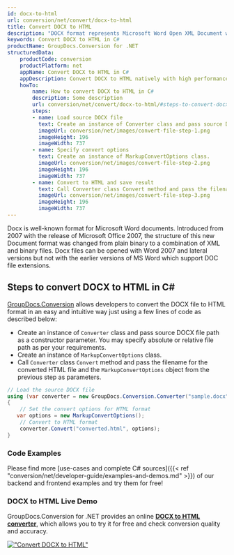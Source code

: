 ```yaml
---
id: docx-to-html
url: conversion/net/convert/docx-to-html
title: Convert DOCX to HTML
description: "DOCX format represents Microsoft Word Open XML Document with .docx extension. Learn how to convert DOCX to HTML file programmatically in C# language using GroupDocs.Conversion for .NET library."
keywords: Convert DOCX to HTML in C#
productName: GroupDocs.Conversion for .NET
structuredData:
    productCode: conversion
    productPlatform: net
    appName: Convert DOCX to HTML in C#
    appDescription: Convert DOCX to HTML natively with high performance using C# language and server side GroupDocs.Conversion for .NET APIs, without the use of any software like Microsoft or Open Office.
    howTo:
        name: How to convert DOCX to HTML in C# 
        description: Some description
        url: conversion/net/convert/docx-to-html/#steps-to-convert-docx-to-html-in-c
        steps:
        - name: Load source DOCX file 
          text: Create an instance of Converter class and pass source DOCX file path as a constructor parameter. You may specify absolute or relative file path as per your requirements. 
          imageUrl: conversion/net/images/convert-file-step-1.png
          imageHeight: 196
          imageWidth: 737
        - name: Specify convert options 
          text: Create an instance of MarkupConvertOptions class.
          imageUrl: conversion/net/images/convert-file-step-2.png
          imageHeight: 196
          imageWidth: 737
        - name: Convert to HTML and save result 
          text: Call Converter class Convert method and pass the filename for the converted HTML file and the MarkupConvertOptions object from the previous step as parameters.
          imageUrl: conversion/net/images/convert-file-step-3.png
          imageHeight: 196
          imageWidth: 737
---
```


Docx is well-known format for Microsoft Word documents. Introduced from 2007 with the release of Microsoft Office 2007, the structure of this new Document format was changed from plain binary to a combination of XML and binary files. Docx files can be opened with Word 2007 and lateral versions but not with the earlier versions of MS Word which support DOC file extensions.

## Steps to convert DOCX to HTML in C#

[GroupDocs.Conversion](https://products.groupdocs.com/conversion/net) allows developers to convert the DOCX file to HTML format in an easy and intuitive way just using a few lines of code as described below:

* Create an instance of `Converter` class and pass source DOCX file path as a constructor parameter. You may specify absolute or relative file path as per your requirements. 
* Create an instance of `MarkupConvertOptions` class.
* Call `Converter` class `Convert` method and pass the filename for the converted HTML file and the `MarkupConvertOptions` object from the previous step as parameters.

```csharp
// Load the source DOCX file
using (var converter = new GroupDocs.Conversion.Converter("sample.docx"))
{
    // Set the convert options for HTML format
   var options = new MarkupConvertOptions();
    // Convert to HTML format
    converter.Convert("converted.html", options);
}
```

### Code Examples

Please find more [use-cases and complete C# sources]({{< ref "conversion/net/developer-guide/examples-and-demos.md" >}}) of our backend and frontend examples and try them for free!

### DOCX to HTML Live Demo

GroupDocs.Conversion for .NET provides an online [**DOCX to HTML converter**](https://products.groupdocs.app/conversion/docx-to-html), which allows you to try it for free and check conversion quality and accuracy.

[!["Convert DOCX to HTML"](conversion/net/images/convert-to-html/convert-docx-to-html.png)](https://products.groupdocs.app/conversion/docx-to-html)